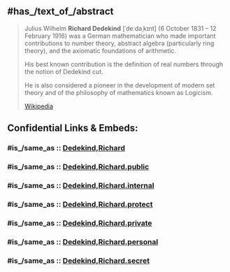 ﻿---
aliases:
- "Richard Dedekind"
- "Julius Wilhelm Richard Dedekind"
---

## #has_/text_of_/abstract 

> Julius Wilhelm **Richard Dedekind** [ˈdeːdəˌkɪnt] (6 October 1831 – 12 February 1916) 
> was a German mathematician who made important contributions to number theory, 
> abstract algebra (particularly ring theory), and the axiomatic foundations of arithmetic. 
> 
> His best known contribution is the definition of real numbers 
> through the notion of Dedekind cut. 
> 
> He is also considered a pioneer in the development of modern set theory 
> and of the philosophy of mathematics known as Logicism.
>
> [Wikipedia](https://en.wikipedia.org/wiki/Richard%20Dedekind)


## Confidential Links & Embeds: 

### #is_/same_as :: [Dedekind,Richard](/_Standards/Mathematics/Mathematician/Dedekind,Richard.md) 

### #is_/same_as :: [Dedekind,Richard.public](/_public/Mathematics/Mathematician/Dedekind,Richard.public.md) 

### #is_/same_as :: [Dedekind,Richard.internal](/_internal/Mathematics/Mathematician/Dedekind,Richard.internal.md) 

### #is_/same_as :: [Dedekind,Richard.protect](/_protect/Mathematics/Mathematician/Dedekind,Richard.protect.md) 

### #is_/same_as :: [Dedekind,Richard.private](/_private/Mathematics/Mathematician/Dedekind,Richard.private.md) 

### #is_/same_as :: [Dedekind,Richard.personal](/_personal/Mathematics/Mathematician/Dedekind,Richard.personal.md) 

### #is_/same_as :: [Dedekind,Richard.secret](/_secret/Mathematics/Mathematician/Dedekind,Richard.secret.md)

